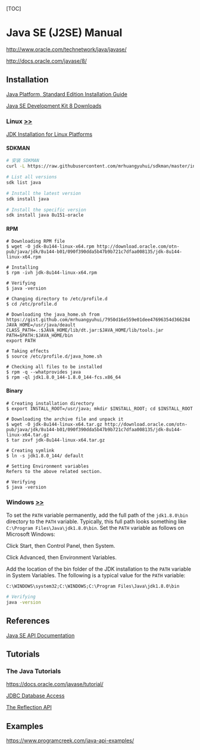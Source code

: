 [TOC]

# Java SE (J2SE) Manual

http://www.oracle.com/technetwork/java/javase/

http://docs.oracle.com/javase/8/

## Installation

[Java Platform, Standard Edition Installation Guide](http://docs.oracle.com/javase/8/docs/technotes/guides/install/install_overview.html)

[Java SE Development Kit 8 Downloads](http://www.oracle.com/technetwork/java/javase/downloads/jdk8-downloads-2133151.html)

### Linux [>>](https://docs.oracle.com/javase/8/docs/technotes/guides/install/linux_jdk.html#BJFGGEFG)

[JDK Installation for Linux Platforms](http://docs.oracle.com/javase/8/docs/technotes/guides/install/linux_jdk.html#BJFGGEFG)

#### SDKMAN

```bash
# 安装 SDKMAN
curl -L https://raw.githubusercontent.com/mrhuangyuhui/sdkman/master/install-sdkman.sh | bash

# List all versions
sdk list java

# Install the latest version
sdk install java

# Install the specific version
sdk install java 8u151-oracle
```

#### RPM
```
# Downloading RPM file
$ wget -O jdk-8u144-linux-x64.rpm http://download.oracle.com/otn-pub/java/jdk/8u144-b01/090f390dda5b47b9b721c7dfaa008135/jdk-8u144-linux-x64.rpm

# Installing
$ rpm -ivh jdk-8u144-linux-x64.rpm

# Verifying
$ java -version

# Changing directory to /etc/profile.d
$ cd /etc/profile.d

# Downloading the java_home.sh from https://gist.github.com/mrhuangyuhui/7950d16e559e01dee47696354d366284
JAVA_HOME=/usr/java/deault
CLASS_PATH=.:$JAVA_HOME/lib/dt.jar:$JAVA_HOME/lib/tools.jar
PATH=$PATH:$JAVA_HOME/bin
export PATH

# Taking effects
$ source /etc/profile.d/java_home.sh

# Checking all files to be installed
$ rpm -q --whatprovides java
$ rpm -ql jdk1.8.0_144-1.8.0_144-fcs.x86_64
```

#### Binary
```
# Creating installation directory
$ export INSTALL_ROOT=/usr/java; mkdir $INSTALL_ROOT; cd $INSTALL_ROOT

# Downloading the archive file and unpack it
$ wget -O jdk-8u144-linux-x64.tar.gz http://download.oracle.com/otn-pub/java/jdk/8u144-b01/090f390dda5b47b9b721c7dfaa008135/jdk-8u144-linux-x64.tar.gz
$ tar zxvf jdk-8u144-linux-x64.tar.gz

# Creating symlink
$ ln -s jdk1.8.0_144/ default

# Setting Environment variables
Refers to the above related section.

# Verifying
$ java -version
```

### Windows [>>](https://docs.oracle.com/javase/8/docs/technotes/guides/install/windows_jdk_install.html#CHDEBCCJ)

To set the `PATH` variable permanently, add the full path of the `jdk1.8.0\bin` directory to the `PATH` variable. Typically, this full path looks something like `C:\Program Files\Java\jdk1.8.0\bin`. Set the `PATH` variable as follows on Microsoft Windows:

Click Start, then Control Panel, then System.

Click Advanced, then Environment Variables.

Add the location of the bin folder of the JDK installation to the `PATH` variable in System Variables. The following is a typical value for the `PATH` variable:

```
C:\WINDOWS\system32;C:\WINDOWS;C:\Program Files\Java\jdk1.8.0\bin
```

```bash
# Verifying
java -version
```

## References

[Java SE API Documentation](https://docs.oracle.com/javase/8/docs/api/index.html)

## Tutorials

### The Java Tutorials
https://docs.oracle.com/javase/tutorial/

[JDBC Database Access](https://docs.oracle.com/javase/tutorial/jdbc/index.html)

[The Reflection API](https://docs.oracle.com/javase/tutorial/reflect/index.html)

## Examples

https://www.programcreek.com/java-api-examples/

